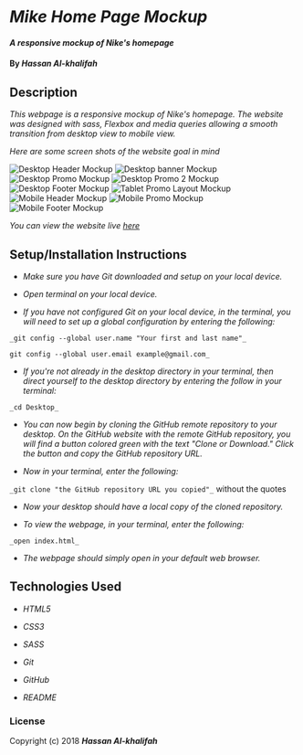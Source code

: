 # _Mike Home Page Mockup_

#### _A responsive mockup of Nike's homepage_

#### By _**Hassan Al-khalifah**_

## Description

_This webpage is a responsive mockup of Nike's homepage. The website was designed with sass, Flexbox and media queries allowing a smooth transition from desktop view to mobile view._

_Here are some screen shots of the website goal in mind_

![Desktop  Header Mockup](../img/desktop-header-mockup-PNG)
![Desktop  banner Mockup](../img/desktop-banner-mockup-PNG)
![Desktop  Promo Mockup](../img/desktop-promo-mockup-PNG)
![Desktop  Promo 2 Mockup](../img/desktop-promo-2-mockup-PNG)
![Desktop  Footer Mockup](../img/desktop-footer-mockup-PNG)
![Tablet  Promo Layout Mockup](../img/tablet-promo-layout-mockup-PNG)
![Mobile Header Mockup](../img/mobile-header-mockup-PNG)
![Mobile Promo Mockup](../img/mobile-promo-mockup-PNG)
![Mobile Footer Mockup](../img/mobile-footer-mockup-PNG)

_You can view the website live [*here*](https://hassan-a-alkhalifah.github.io/nike-home-page-mockup/)_


## Setup/Installation Instructions

* _Make sure you have Git downloaded and setup on your local device._

* _Open terminal on your local device._

* _If you have not configured Git on your local device, in the terminal, you will need to set up a global configuration by entering the following:_

```
_git config --global user.name "Your first and last name"_

git config --global user.email example@gmail.com_
```
* _If you're not already in the desktop directory in your terminal, then direct yourself to the desktop directory by entering the follow in your terminal:_

`_cd Desktop_`

* _You can now begin by cloning the GitHub remote repository to your desktop. On the GitHub website with the remote GitHub repository, you will find a button colored green with the text "Clone or Download." Click the button and copy the GitHub repository URL._

* _Now in your terminal, enter the following:_

`_git clone "the GitHub repository URL you copied"_` without the quotes

* _Now your desktop should have a local copy of the cloned repository._

* _To view the webpage, in your terminal, enter the following:_

`_open index.html_`

* _The webpage should simply open in your default web browser._

## Technologies Used

* _HTML5_

* _CSS3_

* _SASS_

* _Git_

* _GitHub_

* _README_

### License

Copyright (c) 2018 **_Hassan Al-khalifah_**
